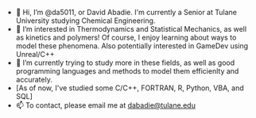 - 👋 Hi, I’m @da5011, or David Abadie. I'm currently a Senior at Tulane University studying Chemical Engineering.
- 👀 I’m interested in Thermodynamics and Statistical Mechanics, as well as kinetics and polymers! Of course, I enjoy learning about ways to model these phenomena. Also potentially interested in GameDev using Unreal/C++
- 🌱 I’m currently trying to study more in these fields, as well as good programming languages and methods to model them efficienlty and accurately.
-    [As of now, I've studied some C/C++, FORTRAN, R, Python, VBA, and SQL]
- 📫 To contact, please email me at dabadie@tulane.edu
